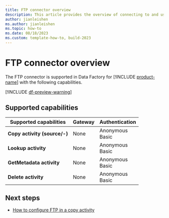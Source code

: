 ```yaml
---
title: FTP connector overview
description: This article provides the overview of connecting to and using FTP data in Data Factory.
author: jianleishen
ms.author: jianleishen
ms.topic: how-to
ms.date: 08/18/2023
ms.custom: template-how-to, build-2023
---
```


# FTP connector overview

The FTP connector is supported in Data Factory for [!INCLUDE [product-name](../includes/product-name.md)] with the following capabilities.

[!INCLUDE [df-preview-warning](includes/data-factory-preview-warning.md)]

## Supported capabilities

| Supported capabilities | Gateway | Authentication |
| --- | --- | ---|
| **Copy activity (source/-)** | None | Anonymous<br>Basic |
| **Lookup activity** | None | Anonymous<br>Basic |
| **GetMetadata activity** | None | Anonymous<br>Basic |
| **Delete activity** | None | Anonymous<br>Basic |

## Next steps

- [How to configure FTP in a copy activity](connector-ftp-copy-activity.md)
